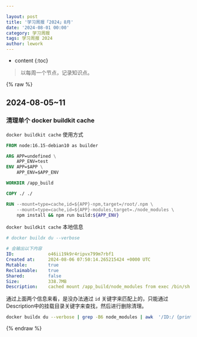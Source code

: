 ```yaml
---

layout: post
title: '学习周报「2024」8月'
date: '2024-08-01 00:00'
category: 学习周报
tags: 学习周报 2024
author: lework
---
```

* content
{:toc}

> 以每周一个节点，记录知识点。



{% raw %}


## 2024-08-05~11

### 清理单个 docker buildkit cache

`docker buildkit cache`  使用方式

```dockerfile
FROM node:16.15-debian10 as builder

ARG APP=undefined \
    APP_ENV=test
ENV APP=$APP \
    APP_ENV=$APP_ENV

WORKDIR /app_build

COPY ./ ./

RUN --mount=type=cache,id=${APP}-npm,target=/root/.npm \
    --mount=type=cache,id=${APP}-modules,target=./node_modules \
    npm install && npm run build:${APP_ENV}
```

`docker buildkit cache` 本地信息

```yaml
# docker buildx du --verbose

# 会输出以下内容
ID:             o46ii19k9r4ripvx799m7rbf1
Created at:     2024-08-06 07:50:14.265215424 +0000 UTC
Mutable:        true
Reclaimable:    true
Shared:         false
Size:           338.7MB
Description:    cached mount /app_build/node_modules from exec /bin/sh -c npm install && cd packages/${APP} && npm run build:${APP_ENV}

```



通过上面两个信息来看，是没办法通过 `id` 关键字来匹配上的，只能通过Description中的挂载目录关键字来查找，然后进行删除清理。

```bash
docker buildx du --verbose | grep -B6 node_modules | awk  '/ID:/ {print $2}' | xargs -I{} docker buildx prune --filter="ID={}" -f --verbose
```







{% endraw %}

